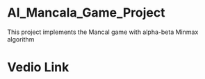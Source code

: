 # AI_Mancala_Game_Project
This project implements the Mancal game with alpha-beta Minmax algorithm
# Vedio Link
